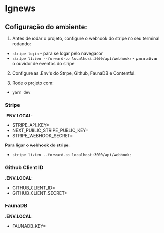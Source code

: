 # Ignews

## Cofiguração do ambiente:  
1. Antes de rodar o projeto, configure o webhook do stripe no seu terminal rodando:
  - `stripe login` -  para se logar pelo navegador
  - `stripe listen --forward-to localhost:3000/api/webhooks` - para ativar o ouvidor de eventos do stripe

2. Configure as .Env's do Stripe, Github, FaunaDB e Contentful.

3. Rode o projeto com:
  - `yarn dev` 


### Stripe
**.ENV.LOCAL**:  
  - STRIPE_API_KEY=  
  - NEXT_PUBLIC_STRIPE_PUBLIC_KEY=  
  - STRIPE_WEBHOOK_SECRET=  

**Para ligar o webhook do stripe**:  
  - `stripe listen --forward-to localhost:3000/api/webhooks`



### Github Client ID
**.ENV.LOCAL**:  
  - GITHUB_CLIENT_ID=
  - GITHUB_CLIENT_SECRET=



### FaunaDB
**.ENV.LOCAL**:  
  - FAUNADB_KEY=